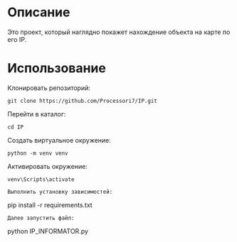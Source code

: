 # Описание
Это проект, который наглядно покажет нахождение объекта на карте по его IP.
# Использование
Клонировать репозиторий:
```
git clone https://github.com/Processori7/IP.git
```
Перейти в каталог:
```
cd IP
```
Создать виртуальное окружение:
```
python -m venv venv
```
Активировать окружение:
```
venv\Scripts\activate
```
```
Выполнить установку зависимостей:
```
pip install -r requirements.txt
```
Далее запустить файл:
```
python IP_INFORMATOR.py
```